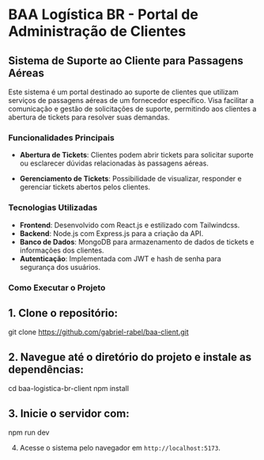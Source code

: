 # BAA Logística BR - Portal de Administração de Clientes

## Sistema de Suporte ao Cliente para Passagens Aéreas

Este sistema é um portal destinado ao suporte de clientes que utilizam serviços de passagens aéreas de um fornecedor específico. Visa facilitar a comunicação e gestão de solicitações de suporte, permitindo aos clientes a abertura de tickets para resolver suas demandas.

### Funcionalidades Principais

- **Abertura de Tickets**: Clientes podem abrir tickets para solicitar suporte ou esclarecer dúvidas relacionadas às passagens aéreas.

- **Gerenciamento de Tickets**: Possibilidade de visualizar, responder e gerenciar tickets abertos pelos clientes.

### Tecnologias Utilizadas

- **Frontend**: Desenvolvido com React.js e estilizado com Tailwindcss.
- **Backend**: Node.js com Express.js para a criação da API.
- **Banco de Dados**: MongoDB para armazenamento de dados de tickets e informações dos clientes.
- **Autenticação**: Implementada com JWT e hash de senha para segurança dos usuários.

### Como Executar o Projeto

## 1. Clone o repositório:
git clone https://github.com/gabriel-rabel/baa-client.git


## 2. Navegue até o diretório do projeto e instale as dependências:
cd baa-logistica-br-client
npm install


## 3. Inicie o servidor com:
npm run dev


4. Acesse o sistema pelo navegador em `http://localhost:5173`.


